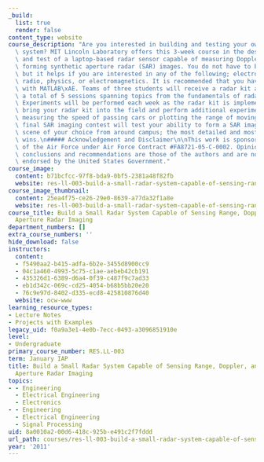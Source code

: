 ```yaml
---
_build:
  list: true
  render: false
content_type: website
course_description: "Are you interested in building and testing your own imaging radar\
  \ system? MIT Lincoln Laboratory offers this 3-week course in the design, fabrication,\
  \ and test of a laptop-based radar sensor capable of measuring Doppler, range, and\
  \ forming synthetic aperture radar (SAR) images. You do not have to be a radar engineer\
  \ but it helps if you are interested in any of the following; electronics, amateur\
  \ radio, physics, or electromagnetics. It is recommended that you have some familiarity\
  \ with MATLAB\xAE. Teams of three students will receive a radar kit and will attend\
  \ a total of 5 sessions spanning topics from the fundamentals of radar to SAR imaging.\
  \ Experiments will be performed each week as the radar kit is implemented. You will\
  \ bring your radar kit into the field and perform additional experiments such as\
  \ measuring the speed of passing cars or plotting the range of moving targets. A\
  \ final SAR imaging contest will test your ability to form a SAR image of a target\
  \ scene of your choice from around campus; the most detailed and most creative image\
  \ wins.\n##### Acknowledgement and Disclaimer\n\nThis work is sponsored by the Department\
  \ of the Air Force under Air Force Contract #FA8721-05-C-0002. Opinions, interpretations,\
  \ conclusions and recommendations are those of the authors and are not necessarily\
  \ endorsed by the United States Government."
course_image:
  content: b71bcfcc-97f8-bda9-0bf5-2381a48f82fb
  website: res-ll-003-build-a-small-radar-system-capable-of-sensing-range-doppler-and-synthetic-aperture-radar-imaging-january-iap-2011
course_image_thumbnail:
  content: 25ea4f75-ce26-29e0-8639-a77da32f1a8e
  website: res-ll-003-build-a-small-radar-system-capable-of-sensing-range-doppler-and-synthetic-aperture-radar-imaging-january-iap-2011
course_title: Build a Small Radar System Capable of Sensing Range, Doppler, and Synthetic
  Aperture Radar Imaging
department_numbers: []
extra_course_numbers: ''
hide_download: false
instructors:
  content:
  - f5490aa2-b415-adfa-6b2e-3455d8900cc9
  - 04c1a460-4993-5c75-c1ae-aebeb42cb191
  - 435326d1-6389-d6a4-0f39-c487f9c7ad33
  - eb1d342c-069c-cd25-4054-b68b5bb20e20
  - 76c9e97d-8402-d335-ecd8-425810876d40
  website: ocw-www
learning_resource_types:
- Lecture Notes
- Projects with Examples
legacy_uid: f0a9a3e1-4e0b-7ecc-0493-a3096851910e
level:
- Undergraduate
primary_course_number: RES.LL-003
term: January IAP
title: Build a Small Radar System Capable of Sensing Range, Doppler, and Synthetic
  Aperture Radar Imaging
topics:
- - Engineering
  - Electrical Engineering
  - Electronics
- - Engineering
  - Electrical Engineering
  - Signal Processing
uid: 8a0010a2-00d6-418c-925b-e491c2f7fddd
url_path: courses/res-ll-003-build-a-small-radar-system-capable-of-sensing-range-doppler-and-synthetic-aperture-radar-imaging-january-iap-2011
year: '2011'
---
```

